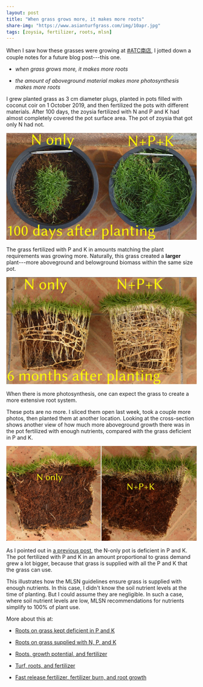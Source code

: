 ```yaml
---
layout: post
title: "When grass grows more, it makes more roots"
share-img: "https://www.asianturfgrass.com/img/10apr.jpg"
tags: [zoysia, fertilizer, roots, mlsn]
---
```


When I saw how these grasses were growing at [#ATC南店](https://twitter.com/hashtag/ATC%E5%8D%97%E5%BA%97?src=hashtag_click), I jotted down a couple notes for a future blog post---this one. 

* *when grass grows more, it makes more roots*

* *the amount of aboveground material makes more photosynthesis makes more roots*

I grew planted grass as 3 cm diameter plugs, planted in pots filled with coconut coir on 1 October 2019, and then fertilized the pots with different materials. After 100 days, the zoysia fertilized with N and P and K had almost completely covered the pot surface area. The pot of zoysia that got only N had not.

![zoysia 100 days after planting](/img/jan9.jpg)

The grass fertilized with P and K in amounts matching the plant requirements was growing more. Naturally, this grass created a **larger** plant---more aboveground and belowground biomass within the same size pot.

![zoysia roots after six months](/img/10apr.jpg)

When there is more photosynthesis, one can expect the grass to create a more extensive root system.

These pots are no more. I sliced them open last week, took a couple more photos, then planted them at another location. Looking at the cross-section shows another view of how much more aboveground growth there was in the pot fertilized with enough nutrients, compared with the grass deficient in P and K.

![cross section of zoysia fertilized with N and with NPK](/img/sliced.jpg)

As I pointed out in [a previous post](https://www.asianturfgrass.com/2020-04-03-roots-p-k-deficient-grass/), the N-only pot is deficient in P and K. The pot fertilized with P and K in an amount proportional to grass demand grew a lot bigger, because that grass is supplied with all the P and K that the grass can use.

This illustrates how the MLSN guidelines ensure grass is supplied with enough nutrients. In this case, I didn't know the soil nutrient levels at the time of planting. But I could assume they are negligible. In such a case, where soil nutrient levels are low, MLSN recommendations for nutrients simplify to 100% of plant use. 

More about this at:

* [Roots on grass kept deficient in P and K](https://www.asianturfgrass.com/2020-04-03-roots-p-k-deficient-grass/)

* [Roots on grass supplied with N, P, and K](https://www.asianturfgrass.com/2020-04-06-roots-with-n-p-k/)

* [Roots, growth potential, and fertilizer](https://www.blog.asianturfgrass.com/2016/05/roots-growth-potential-fertilizer.html)

* [Turf, roots, and fertilizer](https://www.blog.asianturfgrass.com/2017/06/of-turf-roots-and-fertilizer.html)

* [Fast release fertilizer, fertilizer burn, and root growth](https://www.blog.asianturfgrass.com/2016/09/fast-release-fertilizer-fertilizer-burn-and-root-growth.html)





